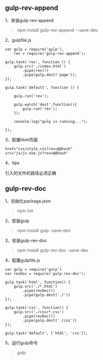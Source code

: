 ## gulp-rev-append

1、安装gulp-rev-append

> npm install gulp-rev-append --save-dev

2、gulpfile.js

~~~
var gulp = require('gulp'),
    rev = require('gulp-rev-append');
 
gulp.task('rev', function () {
    gulp.src('./index.html')
        .pipe(rev())
        .pipe(gulp.dest('page'));
});

gulp.task('default', function () {
    
    gulp.run('rev');
    
    gulp.watch('dest',function(){
        gulp.run('rev');
    });

    console.log("gulp is running...");

});
~~~

3、配置html页面

~~~
href="css/style.css?rev=@@hash"
src="js/js-one.js?rev=@@hash"
~~~

4、tips

引入的文件的路径必须正确

## gulp-rev-doc

1、初始化package.json

> npm init

2、安装gulp

> npm install gulp -save-dev
 
3、安装gulp-rev-doc

> npm install gulp-rev-doc -save-dev
 
4、配置gulpfile.js

~~~
var gulp = require('gulp')
var revDoc = require('gulp-rev-doc');
 
gulp.task('html', function() {
    gulp.src('./*.html')
        .pipe(revDoc())
        .pipe(gulp.dest('./'))
});

gulp.task('css', function() {
    gulp.src('./css/*.css')
        .pipe(revDoc())
        .pipe(gulp.dest('./css'))
});

gulp.task('default', ['html', 'css']);
~~~

5、运行gulp命令
> gulp